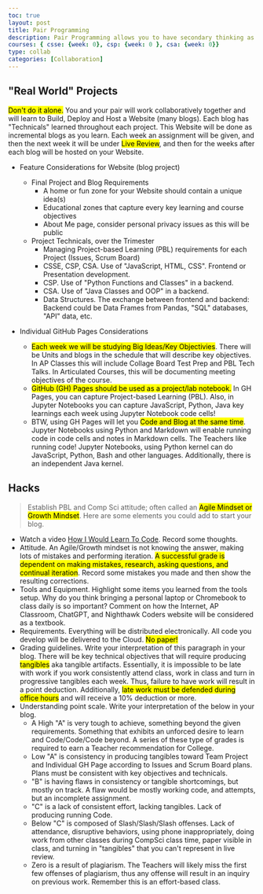 ```yaml
---
toc: true
layout: post
title: Pair Programming
description: Pair Programming allows you to have secondary thinking as you work, not just a reflection after you are done, but real time support.
courses: { csse: {week: 0}, csp: {week: 0 }, csa: {week: 0}}
type: collab
categories: [Collaboration]
---
```


## "Real World" Projects
<mark>Don't do it alone.</mark> You and your pair will work collaboratively together and will learn to Build, Deploy and Host a Website (many blogs).  Each blog has "Technicals" learned throughout each project.  This Website will be done as incremental blogs as you learn.  Each week an assignment will be given, and then the next week it will be under <mark>Live Review</mark>, and then for the weeks after each blog will be hosted on your Website.

- Feature Considerations for Website (blog project)
    - Final Project and Blog Requirements
        - A home or fun zone for your Website should contain a unique idea(s)
        - Educational zones that capture every key learning and course objectives
        - About Me page, consider personal privacy issues as this will be public
    - Project Technicals, over the Trimester
        - Managing Project-based Learning (PBL) requirements for each Project (Issues, Scrum Board)
        - CSSE, CSP, CSA. Use of "JavaScript, HTML, CSS". Frontend or Presentation development.
        - CSP. Use of "Python Functions and Classes" in a backend.
        - CSA. Use of "Java Classes and OOP" in a backend.
        - Data Structures.  The exchange between frontend and backend: Backend could be Data Frames from Pandas, "SQL"  databases, "API" data, etc.

- Individual GitHub Pages Considerations
    - <mark>Each week we will be studying Big Ideas/Key Objectivies</mark>.  There will be Units and blogs in the schedule that will describe key objectives. In AP Classes this will include Collage Board Test Prep and PBL Tech Talks. In Articulated Courses, this will be documenting meeting objectives of the course.
    - <mark>GitHub (GH) Pages should be used as a project/lab notebook.</mark> In GH Pages, you can capture Project-based Learning (PBL).  Also, in Jupyter Notebooks you can capture JavaScript, Python, Java key learnings each week using Jupyter Notebook code cells!  
    - BTW, using GH Pages will let you <mark>Code and Blog at the same time</mark>.  Jupyter Notebooks using Python and Markdown will enable running code in code cells and notes in Markdown cells. The Teachers like running code!  Jupyter Notebooks, using Python kernel can do JavaScript, Python, Bash and other languages. Additionally, there is an independent Java kernel.


## Hacks
> Establish PBL and Comp Sci attitude; often called an <mark>Agile Mindset or Growth Mindset</mark>.  Here are some elements you could add to start your blog.
- Watch a video [How I Would Learn To Code](https://www.youtube.com/watch?v=k9WqpQp8VSU).  Record some thoughts.
- Attitude.  An Agile/Growth mindset is not knowing the answer, making lots of mistakes and performing iteration.  <mark>A successful grade is dependent on making mistakes, research, asking questions, and continual iteration</mark>.  Record some mistakes you made and then show the resulting corrections.
- Tools and Equipment. Highlight some items you learned from the tools setup.   Why do you think bringing a personal laptop or Chromebook</mark> to class daily is so important?  Comment on how the Internet, AP Classroom, ChatGPT, and Nighthawk Coders website will be considered as a textbook.  
- Requirements. Everything will be distributed electronically.  All code you develop will be delivered to the Cloud. <mark>No paper!</mark>
- Grading guidelines. Write your interpretation of this paragraph in your blog.  There will be key technical objectives that will require producing <mark>tangibles</mark> aka tangible artifacts. Essentially, it is impossible to be late with work if you work consistently attend class, work in class and turn in progressive tangibles each week.  Thus, failure to have work will result in a point deduction.  Additionally, <mark>late work must be defended during office hours</mark> and will receive a 10% deduction or more.
- Understanding point scale.  Write your interpretation of the below in your blog. 
    - A High "A" is very tough to achieve, something beyond the given requirements.  Something that exhibits an unforced desire to learn and Code/Code/Code beyond.  A series of these type of grades is required to earn a Teacher recommendation for College.
    - Low "A" is consistency in producing tangibles toward Team Project and Individual GH Page according to Issues and Scrum Board plans.   Plans must be consistent with key objectives and technicals.
    - "B" is having flaws in consistency or tangible shortcomings, but mostly on track.  A flaw would be mostly working code, and attempts, but an incomplete assignment.
    - "C" is a lack of consistent effort, lacking tangibles. Lack of producing running Code.
    - Below "C" is composed of Slash/Slash/Slash offenses. Lack of attendance, disruptive behaviors, using phone inappropriately, doing work from other classes during CompSci class time, paper visible in class, and turning in "tangibles" that you can't represent in live review.
    - Zero is a result of plagiarism.  The Teachers will likely miss the first few offenses of plagiarism, thus any offense will result in an inquiry on previous work. Remember this is an effort-based class.
